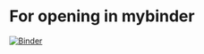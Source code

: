 # For opening in mybinder

[![Binder](https://mybinder.org/badge.svg)](https://mybinder.org/v2/gh/KKuzmiak/nauka/master)
